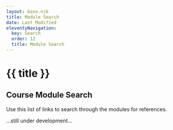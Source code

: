 ```yaml
---
layout: base.njk
title: Module Search
date: Last Modified
eleventyNavigation:
  key: Search
  order: 12
  title: Module Search
---
```


# {{ title }}

## Course Module Search

Use this list of links to search through the modules for references.

...still under development...
